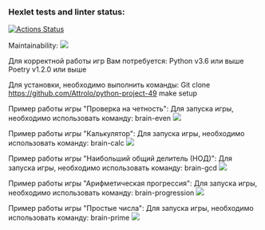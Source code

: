 ### Hexlet tests and linter status:
[![Actions Status](https://github.com/Attrolo/python-project-49/workflows/hexlet-check/badge.svg)](https://github.com/Attrolo/python-project-49/actions)

Maintainability:
<a href="https://codeclimate.com/github/Attrolo/python-project-49/maintainability"><img src="https://api.codeclimate.com/v1/badges/fc133d20c74431d60023/maintainability" /></a>

Для корректной работы игр Вам потребуется:
Python v3.6 или выше
Poetry v1.2.0 или выше

Для установки, необходимо выполнить команды:
Git clone https://github.com/Attrolo/python-project-49
make setup


Пример работы игры "Проверка на четность":
Для запуска игры, необходимо использовать команду: brain-even
<a href="https://asciinema.org/a/pJtXpdXJyjLt8njKtmaClFGVy" target="_blank"><img src="https://asciinema.org/a/pJtXpdXJyjLt8njKtmaClFGVy.svg" /></a>

Пример работы игры "Калькулятор":
Для запуска игры, необходимо использовать команду: brain-calc
<a href="https://asciinema.org/a/Kt2YaFNMVMRQc0B5ODeLUmEuQ" target="_blank"><img src="https://asciinema.org/a/Kt2YaFNMVMRQc0B5ODeLUmEuQ.svg" /></a>

Пример работы игры "Наибольший общий делитель (НОД)":
Для запуска игры, необходимо использовать команду: brain-gcd
<a href="https://asciinema.org/a/k4kSzehekwGlzqrwVG5sp65O1" target="_blank"><img src="https://asciinema.org/a/k4kSzehekwGlzqrwVG5sp65O1.svg" /></a>

Пример работы игры "Арифметическая прогрессия":
Для запуска игры, необходимо использовать команду: brain-progression
<a href="https://asciinema.org/a/AcN8PhKVaTJfDy9ibgh5ph0l1" target="_blank"><img src="https://asciinema.org/a/AcN8PhKVaTJfDy9ibgh5ph0l1.svg" /></a>

Пример работы игры "Простые числа":
Для запуска игры, необходимо использовать команду: brain-prime
<a href="https://asciinema.org/a/iuKvBxU1anuovPxtK62ChzfCc" target="_blank"><img src="https://asciinema.org/a/iuKvBxU1anuovPxtK62ChzfCc.svg" /></a>
